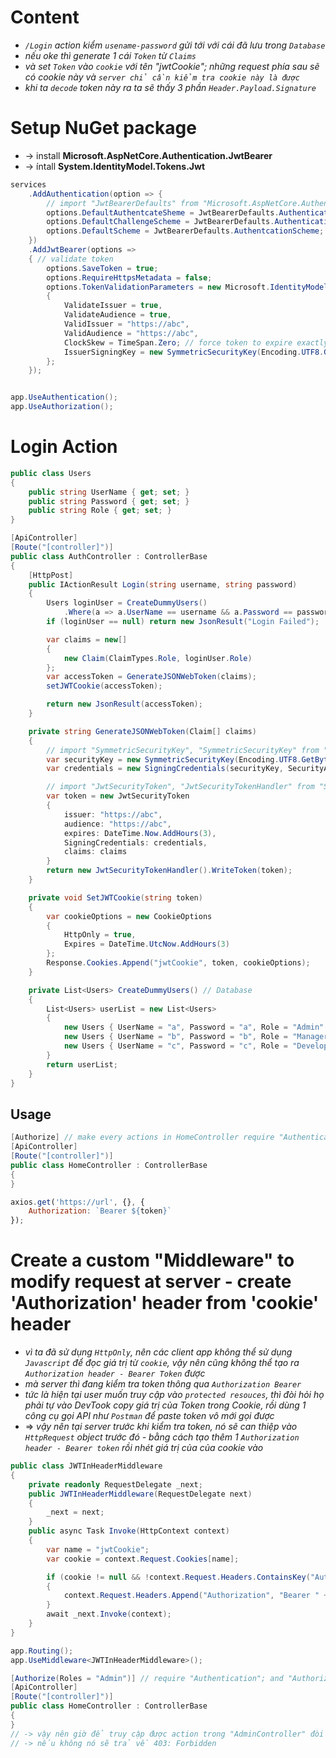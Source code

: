 # Content
* _`/Login` action kiểm `usename-password` gửi tới với cái đã lưu trong `Database`_
* _nếu oke thì generate 1 cái `Token` từ `Claims`_
* _và set `Token` vào `cookie` với tên "jwtCookie"; những request phía sau sẽ có cookie này và `server chỉ cần kiểm tra cookie này là được`_
* _khi ta `decode` token này ra ta sẽ thấy 3 phần `Header.Payload.Signature`_

# Setup NuGet package
* -> install **Microsoft.AspNetCore.Authentication.JwtBearer**
* -> íntall **System.IdentityModel.Tokens.Jwt**

```cs - Startup.cs
services
    .AddAuthentication(option => {
        // import "JwtBearerDefaults" from "Microsoft.AspNetCore.Authentication.JwtBearer"
        options.DefaultAuthentcateSheme = JwtBearerDefaults.AuthenticationScheme;
        options.DefaultChallengeScheme = JwtBearerDefaults.AuthenticationScheme;
        options.DefaultScheme = JwtBearerDefaults.AuthentcationScheme;
    })
    .AddJwtBearer(options => 
    { // validate token
        options.SaveToken = true;
        options.RequireHttpsMetadata = false;
        options.TokenValidationParameters = new Microsoft.IdentityModel.Tokens.TokenValidationParameters()
        {
            ValidateIssuer = true,
            ValidateAudience = true,
            ValidIssuer = "https://abc",
            ValidAudience = "https://abc",
            ClockSkew = TimeSpan.Zero; // force token to expire exactly at token expiration time
            IssuerSigningKey = new SymmetricSecurityKey(Encoding.UTF8.GetBytes("SomethingSecret"));
        };
    });


app.UseAuthentication();
app.UseAuthorization();
```

# Login Action

```cs - Users.cs
public class Users
{
    public string UserName { get; set; }
    public string Password { get; set; }
    public string Role { get; set; }
}
```

```cs
[ApiController]
[Route("[controller]")]
public class AuthController : ControllerBase
{
    [HttpPost]
    public IActionResult Login(string username, string password) 
    {
        Users loginUser = CreateDummyUsers()
            .Where(a => a.UserName == username && a.Password == password).FirstOrDefault();
        if (loginUser == null) return new JsonResult("Login Failed");

        var claims = new[] 
        {
            new Claim(ClaimTypes.Role, loginUser.Role)
        };
        var accessToken = GenerateJSONWebToken(claims);
        setJWTCookie(accessToken);

        return new JsonResult(accessToken);
    }

    private string GenerateJSONWebToken(Claim[] claims)
    {
        // import "SymmetricSecurityKey", "SymmetricSecurityKey" from "System.IdentityModel.Tokens"
        var securityKey = new SymmetricSecurityKey(Encoding.UTF8.GetBytes("SomethingSecret")); 
        var credentials = new SigningCredentials(securityKey, SecurityAlgorithms.HmacSha256); // signing

        // import "JwtSecurityToken", "JwtSecurityTokenHandler" from "System.IdentityModel.Tokens.Jwt"
        var token = new JwtSecurityToken   
        {
            issuer: "https://abc",
            audience: "https://abc",
            expires: DateTime.Now.AddHours(3),
            SigningCredentials: credentials,
            claims: claims
        }
        return new JwtSecurityTokenHandler().WriteToken(token);
    }

    private void SetJWTCookie(string token)
    {
        var cookieOptions = new CookieOptions
        {
            HttpOnly = true,
            Expires = DateTime.UtcNow.AddHours(3)
        };
        Response.Cookies.Append("jwtCookie", token, cookieOptions);
    }

    private List<Users> CreateDummyUsers() // Database
    {
        List<Users> userList = new List<Users> 
        {
            new Users { UserName = "a", Password = "a", Role = "Admin" },
            new Users { UserName = "b", Password = "b", Role = "Manager" },
            new Users { UserName = "c", Password = "c", Role = "Developer" }
        }
        return userList;
    }
}
```

## Usage

```cs
[Authorize] // make every actions in HomeController require "Authentication"
[ApiController]
[Route("[controller]")]
public class HomeController : ControllerBase
{
}
```

```js - send request
axios.get('https://url', {}, { 
    Authorization: `Bearer ${token}` 
});
```

# Create a custom "Middleware" to modify request at server - create 'Authorization' header from 'cookie' header
* _vì ta đã sử dụng `HttpOnly`, nên các client app không thể sử dụng `Javascript` để đọc giá trị từ `cookie`, vậy nên cũng không thể tạo ra `Authorization header - Bearer Token` được_
* _mà server thì đang kiểm tra token thông qua `Authorization Bearer`_
* _tức là hiện tại user muốn truy cập vào `protected resouces`, thì đòi hỏi họ phải tự vào DevTook copy giá trị của Token trong Cookie, rồi dùng 1 công cụ gọi API như `Postman` để paste token vô mới gọi được_
* => _vậy nên tại server trước khi kiểm tra token, nó sẽ can thiệp vào `HttpRequest` object trước đó - bằng cách tạo thêm 1 `Authorization header - Bearer token` rồi nhét giá trị của của cookie vào_

```cs
public class JWTInHeaderMiddleware
{
    private readonly RequestDelegate _next;
    public JWTInHeaderMiddleware(RequestDelegate next)
    {
        _next = next;
    }
    public async Task Invoke(HttpContext context)
    {
        var name = "jwtCookie";
        var cookie = context.Request.Cookies[name];

        if (cookie != null && !context.Request.Headers.ContainsKey("Authorization"))
        {
            context.Request.Headers.Append("Authorization", "Bearer " + cookie);
        }
        await _next.Invoke(context);
    }
}
```

```cs - Startup.cs
app.Routing();
app.UseMiddleware<JWTInHeaderMiddleware>();
```

```cs
[Authorize(Roles = "Admin")] // require "Authentication"; and "Authorization" with Role = "Admin"
[ApiController]
[Route("[controller]")]
public class HomeController : ControllerBase
{
}
// -> vậy nên giờ để truy cập được action trong "AdminController" đòi hỏi ta phải login bằng "username" là "a" và "password" là "a"
// -> nếu không nó sẽ trả về 403: Forbidden
```